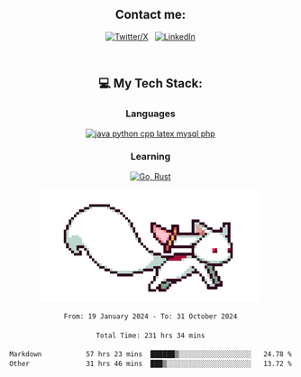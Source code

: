 

<div align="center">

## Contact me:

[![Twitter/X](https://skillicons.dev/icons?i=twitter)](https://twitter.com/erikskopp) &nbsp;
[![LinkedIn](https://skillicons.dev/icons?i=linkedin)](www.linkedin.com/in/erik-skopp) 

<div align="center">
<br>

## 💻 My Tech Stack:

### Languages

[![java python cpp latex mysql php](https://skillicons.dev/icons?i=java,python,cpp,latex,mysql,php)](https://skillicons.dev)

### Learning

[![Go, Rust](https://skillicons.dev/icons?i=go,rust)](https://skillicons.dev)

<center>

<img src="kyubey.gif" alt="Alt-Text" title="" >

</center>


<!--START_SECTION:waka-->

```txt
From: 19 January 2024 - To: 31 October 2024

Total Time: 231 hrs 34 mins

Markdown           57 hrs 23 mins  ██████▒░░░░░░░░░░░░░░░░░░   24.78 %
Other              31 hrs 46 mins  ███▒░░░░░░░░░░░░░░░░░░░░░   13.72 %
```

<!--END_SECTION:waka-->
